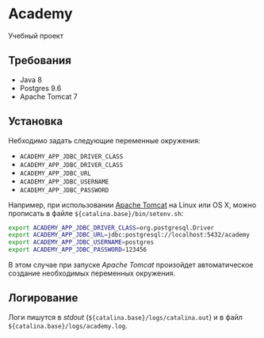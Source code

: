 Academy
=======

Учебный проект

## Требования

- Java 8
- Postgres 9.6
- Apache Tomcat 7

## Установка

Небходимо задать следующие переменные окружения:

 - `ACADEMY_APP_JDBC_DRIVER_CLASS`
 - `ACADEMY_APP_JDBC_DRIVER_CLASS`
 - `ACADEMY_APP_JDBC_URL`
 - `ACADEMY_APP_JDBC_USERNAME`
 - `ACADEMY_APP_JDBC_PASSWORD`

Например, при использовании [Apache Tomcat](http://tomcat.apache.org/) на Linux или  OS X, можно прописать в файле `${catalina.base}/bin/setenv.sh`:


```sh
export ACADEMY_APP_JDBC_DRIVER_CLASS=org.postgresql.Driver
export ACADEMY_APP_JDBC_URL=jdbc:postgresql://localhost:5432/academy
export ACADEMY_APP_JDBC_USERNAME=postgres
export ACADEMY_APP_JDBC_PASSWORD=123456
```


В этом случае при запуске *Apache Tomcat* произойдет автоматическое создание необходимых переменных окружения.


## Логирование

Логи пишутся в *stdout* (`${catalina.base}/logs/catalina.out`) и в файл `${catalina.base}/logs/academy.log`.
